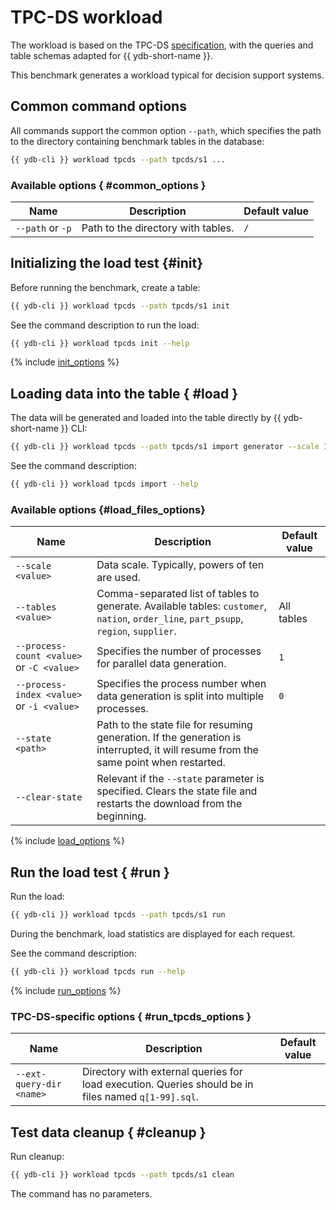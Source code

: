 # TPC-DS workload

The workload is based on the TPC-DS [specification](https://www.tpc.org/TPC_Documents_Current_Versions/pdf/TPC-DS_v3.2.0.pdf), with the queries and table schemas adapted for {{ ydb-short-name }}.

This benchmark generates a workload typical for decision support systems.

## Common command options

All commands support the common option `--path`, which specifies the path to the directory containing benchmark tables in the database:

```bash
{{ ydb-cli }} workload tpcds --path tpcds/s1 ...
```

### Available options { #common_options }

| Name | Description | Default value |
| ---|---|--- |
| `--path` or `-p` | Path to the directory with tables. | `/` |

## Initializing the load test {#init}

Before running the benchmark, create a table:

```bash
{{ ydb-cli }} workload tpcds --path tpcds/s1 init
```

See the command description to run the load:

```bash
{{ ydb-cli }} workload tpcds init --help
```

{% include [init_options](./_includes/workload/init_options_tpc.md) %}

## Loading data into the table { #load }

The data will be generated and loaded into the table directly by {{ ydb-short-name }} CLI:

```bash
{{ ydb-cli }} workload tpcds --path tpcds/s1 import generator --scale 1
```

See the command description:

```bash
{{ ydb-cli }} workload tpcds import --help
```

### Available options {#load_files_options}

| Name                                  | Description                                                                                                                                                    | Default value |
|---------------------------------------|----------------------------------------------------------------------------------------------------------------------------------------------------------------|---------------|
| `--scale <value>`                     | Data scale. Typically, powers of ten are used.                                                                                                                  |               |
| `--tables <value>`                    | Comma-separated list of tables to generate. Available tables: `customer`, `nation`, `order_line`, `part_psupp`, `region`, `supplier`.                           | All tables    |
| `--process-count <value>` or `-C <value>` | Specifies the number of processes for parallel data generation.                                                                                                  | `1`           |
| `--process-index <value>` or `-i <value>` | Specifies the process number when data generation is split into multiple processes.                                                                              | `0`           |
| `--state <path>`                      | Path to the state file for resuming generation. If the generation is interrupted, it will resume from the same point when restarted.                                |               |
| `--clear-state`                       | Relevant if the `--state` parameter is specified. Clears the state file and restarts the download from the beginning.                                             |               |

{% include [load_options](./_includes/workload/load_options.md) %}

## Run the load test { #run }

Run the load:

```bash
{{ ydb-cli }} workload tpcds --path tpcds/s1 run
```

During the benchmark, load statistics are displayed for each request.

See the command description:

```bash
{{ ydb-cli }} workload tpcds run --help
```

{% include [run_options](./_includes/workload/run_options.md) %}

### TPC-DS-specific options { #run_tpcds_options }

| Name | Description | Default value |
| ---|---|--- |
| `--ext-query-dir <name>` | Directory with external queries for load execution. Queries should be in files named `q[1-99].sql`. | |

## Test data cleanup { #cleanup }

Run cleanup:

```bash
{{ ydb-cli }} workload tpcds --path tpcds/s1 clean
```

The command has no parameters.
